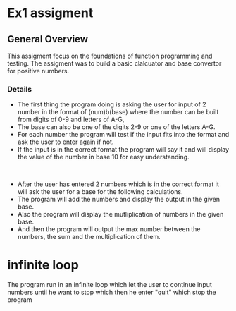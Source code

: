 # Ex1 assigment
## General Overview 
This assigment focus on the foundations of function programming and testing.
The assigment was to build a basic clalcuator and base convertor for positive numbers.
### Details
* The first thing the program doing is asking the user for input of 2 number
in the format of (num)b(base) where the number can be built from digits of
0-9 and letters of A-G,
* The base can also be one of the digits 2-9 or one of the letters A-G.
* For each number the program will test if the input fits into the format and
ask the user to enter again if not.
* If the input is in the correct format the program will say it and will display 
the value of the number in base 10 for easy understanding.

<br />

* After the user has entered 2 numbers which is in the correct format it will ask
the user for a base for the following calculations.
* The program will add the numbers and display the output in the given base.
* Also the program will display the mutliplication of numbers in the given base.
* And then the program will output the max number between the numbers, the sum and the multiplication of them.

# infinite loop
The program run in an infinite loop which let the user to continue input numbers until he want to stop which then he enter "quit"
which stop the program
